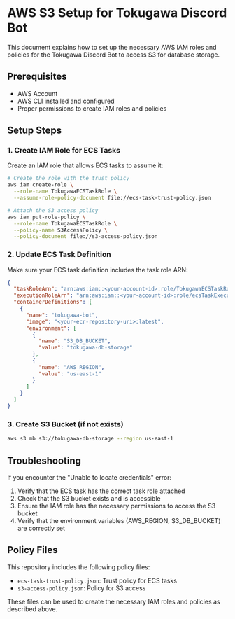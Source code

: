 # AWS S3 Setup for Tokugawa Discord Bot

This document explains how to set up the necessary AWS IAM roles and policies for the Tokugawa Discord Bot to access S3 for database storage.

## Prerequisites

- AWS Account
- AWS CLI installed and configured
- Proper permissions to create IAM roles and policies

## Setup Steps

### 1. Create IAM Role for ECS Tasks

Create an IAM role that allows ECS tasks to assume it:

```bash
# Create the role with the trust policy
aws iam create-role \
  --role-name TokugawaECSTaskRole \
  --assume-role-policy-document file://ecs-task-trust-policy.json

# Attach the S3 access policy
aws iam put-role-policy \
  --role-name TokugawaECSTaskRole \
  --policy-name S3AccessPolicy \
  --policy-document file://s3-access-policy.json
```

### 2. Update ECS Task Definition

Make sure your ECS task definition includes the task role ARN:

```json
{
  "taskRoleArn": "arn:aws:iam::<your-account-id>:role/TokugawaECSTaskRole",
  "executionRoleArn": "arn:aws:iam::<your-account-id>:role/ecsTaskExecutionRole",
  "containerDefinitions": [
    {
      "name": "tokugawa-bot",
      "image": "<your-ecr-repository-uri>:latest",
      "environment": [
        {
          "name": "S3_DB_BUCKET",
          "value": "tokugawa-db-storage"
        },
        {
          "name": "AWS_REGION",
          "value": "us-east-1"
        }
      ]
    }
  ]
}
```

### 3. Create S3 Bucket (if not exists)

```bash
aws s3 mb s3://tokugawa-db-storage --region us-east-1
```

## Troubleshooting

If you encounter the "Unable to locate credentials" error:

1. Verify that the ECS task has the correct task role attached
2. Check that the S3 bucket exists and is accessible
3. Ensure the IAM role has the necessary permissions to access the S3 bucket
4. Verify that the environment variables (AWS_REGION, S3_DB_BUCKET) are correctly set

## Policy Files

This repository includes the following policy files:

- `ecs-task-trust-policy.json`: Trust policy for ECS tasks
- `s3-access-policy.json`: Policy for S3 access

These files can be used to create the necessary IAM roles and policies as described above.
